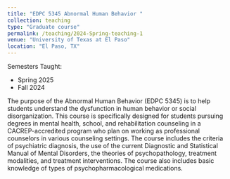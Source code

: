 ```yaml
---
title: "EDPC 5345 Abnormal Human Behavior "
collection: teaching
type: "Graduate course"
permalink: /teaching/2024-Spring-teaching-1  
venue: "University of Texas at El Paso"
location: "El Paso, TX"  
---
```

 
Semesters Taught:
- Spring 2025 
- Fall 2024  

The purpose of the Abnormal Human Behavior (EDPC 5345) is to help students understand the dysfunction in human behavior or social disorganization. This course is specifically designed for students pursuing degrees in mental health, school, and rehabilitation counseling in a CACREP-accredited program who plan on working as professional counselors in various counseling settings. The course includes the criteria of psychiatric diagnosis, the use of the current Diagnostic and Statistical Manual of Mental Disorders, the theories of psychopathology, treatment modalities, and treatment interventions. The course also includes basic knowledge of types of psychopharmacological medications.
